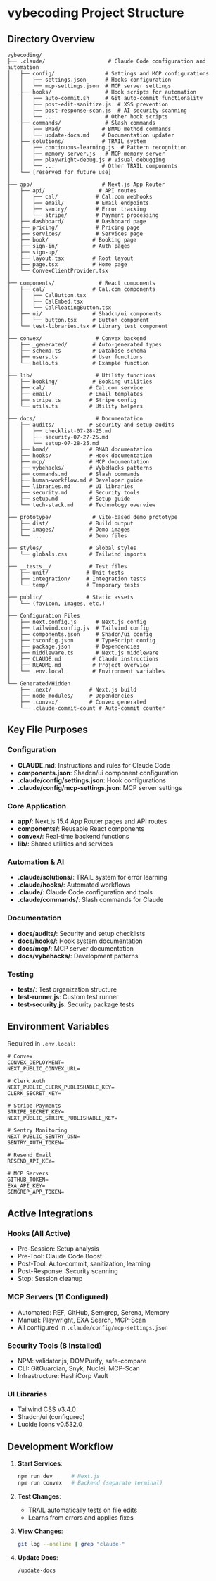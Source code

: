 # vybecoding Project Structure

## Directory Overview

```
vybecoding/
├── .claude/                    # Claude Code configuration and automation
│   ├── config/                # Settings and MCP configurations
│   │   ├── settings.json      # Hooks configuration
│   │   └── mcp-settings.json  # MCP server settings
│   ├── hooks/                 # Hook scripts for automation
│   │   ├── auto-commit.sh     # Git auto-commit functionality
│   │   ├── post-edit-sanitize.js  # XSS prevention
│   │   ├── post-response-scan.js  # AI security scanning
│   │   └── ...                # Other hook scripts
│   ├── commands/              # Slash commands
│   │   ├── BMad/             # BMAD method commands
│   │   └── update-docs.md    # Documentation updater
│   ├── solutions/            # TRAIL system
│   │   ├── continuous-learning.js  # Pattern recognition
│   │   ├── memory-server.js   # MCP memory server
│   │   ├── playwright-debug.js # Visual debugging
│   │   └── ...               # Other TRAIL components
│   └── [reserved for future use]
│
├── app/                      # Next.js App Router
│   ├── api/                 # API routes
│   │   ├── cal/            # Cal.com webhooks
│   │   ├── email/          # Email endpoints
│   │   ├── sentry/         # Error tracking
│   │   └── stripe/         # Payment processing
│   ├── dashboard/          # Dashboard page
│   ├── pricing/            # Pricing page
│   ├── services/           # Services page
│   ├── book/              # Booking page
│   ├── sign-in/           # Auth pages
│   ├── sign-up/
│   ├── layout.tsx         # Root layout
│   ├── page.tsx           # Home page
│   └── ConvexClientProvider.tsx
│
├── components/              # React components
│   ├── cal/               # Cal.com components
│   │   ├── CalButton.tsx
│   │   ├── CalEmbed.tsx
│   │   └── CalFloatingButton.tsx
│   ├── ui/                # Shadcn/ui components
│   │   └── button.tsx     # Button component
│   └── test-libraries.tsx # Library test component
│
├── convex/                 # Convex backend
│   ├── _generated/        # Auto-generated types
│   ├── schema.ts          # Database schema
│   ├── users.ts           # User functions
│   └── hello.ts           # Example function
│
├── lib/                    # Utility functions
│   ├── booking/           # Booking utilities
│   ├── cal/              # Cal.com service
│   ├── email/            # Email templates
│   ├── stripe.ts         # Stripe config
│   └── utils.ts          # Utility helpers
│
├── docs/                   # Documentation
│   ├── audits/           # Security and setup audits
│   │   ├── checklist-07-28-25.md
│   │   ├── security-07-27-25.md
│   │   └── setup-07-28-25.md
│   ├── bmad/             # BMAD documentation
│   ├── hooks/            # Hook documentation
│   ├── mcp/              # MCP documentation
│   ├── vybehacks/        # VybeHacks patterns
│   ├── commands.md       # Slash commands
│   ├── human-workflow.md # Developer guide
│   ├── libraries.md      # UI libraries
│   ├── security.md       # Security tools
│   ├── setup.md          # Setup guide
│   └── tech-stack.md     # Technology overview
│
├── prototype/             # Vite-based demo prototype
│   ├── dist/             # Build output
│   ├── images/           # Demo images
│   └── ...               # Demo files
│
├── styles/               # Global styles
│   └── globals.css       # Tailwind imports
│
├── __tests__/            # Test files
│   ├── unit/            # Unit tests
│   ├── integration/     # Integration tests
│   └── temp/            # Temporary tests
│
├── public/              # Static assets
│   └── (favicon, images, etc.)
│
├── Configuration Files
│   ├── next.config.js      # Next.js config
│   ├── tailwind.config.js  # Tailwind config
│   ├── components.json     # Shadcn/ui config
│   ├── tsconfig.json       # TypeScript config
│   ├── package.json        # Dependencies
│   ├── middleware.ts       # Next.js middleware
│   ├── CLAUDE.md          # Claude instructions
│   ├── README.md          # Project overview
│   └── .env.local         # Environment variables
│
└── Generated/Hidden
    ├── .next/            # Next.js build
    ├── node_modules/     # Dependencies
    ├── .convex/          # Convex generated
    └── .claude-commit-count # Auto-commit counter
```

## Key File Purposes

### Configuration
- **CLAUDE.md**: Instructions and rules for Claude Code
- **components.json**: Shadcn/ui component configuration
- **.claude/config/settings.json**: Hook configurations
- **.claude/config/mcp-settings.json**: MCP server settings

### Core Application
- **app/**: Next.js 15.4 App Router pages and API routes
- **components/**: Reusable React components
- **convex/**: Real-time backend functions
- **lib/**: Shared utilities and services

### Automation & AI
- **.claude/solutions/**: TRAIL system for error learning
- **.claude/hooks/**: Automated workflows
- **.claude/**: Claude Code configuration and tools
- **.claude/commands/**: Slash commands for Claude

### Documentation
- **docs/audits/**: Security and setup checklists
- **docs/hooks/**: Hook system documentation
- **docs/mcp/**: MCP server documentation
- **docs/vybehacks/**: Development patterns

### Testing
- **__tests__/**: Test organization structure
- **test-runner.js**: Custom test runner
- **test-security.js**: Security package tests

## Environment Variables

Required in `.env.local`:
```
# Convex
CONVEX_DEPLOYMENT=
NEXT_PUBLIC_CONVEX_URL=

# Clerk Auth
NEXT_PUBLIC_CLERK_PUBLISHABLE_KEY=
CLERK_SECRET_KEY=

# Stripe Payments
STRIPE_SECRET_KEY=
NEXT_PUBLIC_STRIPE_PUBLISHABLE_KEY=

# Sentry Monitoring
NEXT_PUBLIC_SENTRY_DSN=
SENTRY_AUTH_TOKEN=

# Resend Email
RESEND_API_KEY=

# MCP Servers
GITHUB_TOKEN=
EXA_API_KEY=
SEMGREP_APP_TOKEN=
```

## Active Integrations

### Hooks (All Active)
- Pre-Session: Setup analysis
- Pre-Tool: Claude Code Boost
- Post-Tool: Auto-commit, sanitization, learning
- Post-Response: Security scanning
- Stop: Session cleanup

### MCP Servers (11 Configured)
- Automated: REF, GitHub, Semgrep, Serena, Memory
- Manual: Playwright, EXA Search, MCP-Scan
- All configured in `.claude/config/mcp-settings.json`

### Security Tools (8 Installed)
- NPM: validator.js, DOMPurify, safe-compare
- CLI: GitGuardian, Snyk, Nuclei, MCP-Scan
- Infrastructure: HashiCorp Vault

### UI Libraries
- Tailwind CSS v3.4.0
- Shadcn/ui (configured)
- Lucide Icons v0.532.0

## Development Workflow

1. **Start Services**:
   ```bash
   npm run dev      # Next.js
   npm run convex   # Backend (separate terminal)
   ```

2. **Test Changes**:
   - TRAIL automatically tests on file edits
   - Learns from errors and applies fixes

3. **View Changes**:
   ```bash
   git log --oneline | grep "claude-"
   ```

4. **Update Docs**:
   ```
   /update-docs
   ```